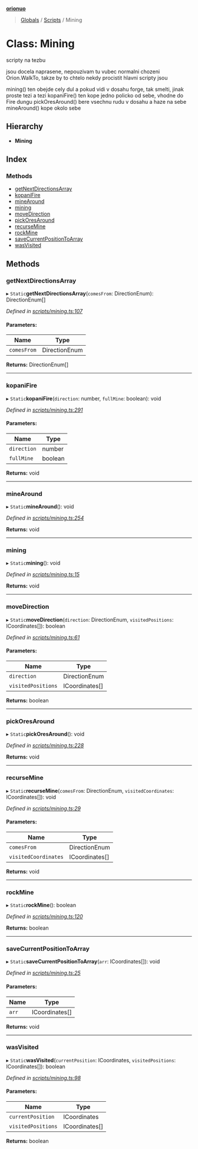 **[orionuo](../README.md)**

> [Globals](../globals.md) / [Scripts](../modules/scripts.md) / Mining

# Class: Mining

scripty na tezbu

jsou docela naprasene, nepouzivam tu vubec normalni chozeni Orion.WalkTo, takze by to chtelo nekdy procistit
hlavni scripty jsou

mining() ten obejde cely dul a pokud vidi v dosahu forge, tak smelti, jinak proste tezi a tezi
kopaniFire() ten kope jedno policko od sebe, vhodne do Fire dungu
pickOresAround() bere vsechnu rudu v dosahu a haze na sebe
mineAround() kope okolo sebe

## Hierarchy

* **Mining**

## Index

### Methods

* [getNextDirectionsArray](scripts.mining.md#getnextdirectionsarray)
* [kopaniFire](scripts.mining.md#kopanifire)
* [mineAround](scripts.mining.md#minearound)
* [mining](scripts.mining.md#mining)
* [moveDirection](scripts.mining.md#movedirection)
* [pickOresAround](scripts.mining.md#pickoresaround)
* [recurseMine](scripts.mining.md#recursemine)
* [rockMine](scripts.mining.md#rockmine)
* [saveCurrentPositionToArray](scripts.mining.md#savecurrentpositiontoarray)
* [wasVisited](scripts.mining.md#wasvisited)

## Methods

### getNextDirectionsArray

▸ `Static`**getNextDirectionsArray**(`comesFrom`: DirectionEnum): DirectionEnum[]

*Defined in [scripts/mining.ts:107](https://github.com/msviha/orionuo/blob/f416b2b/src/scripts/mining.ts#L107)*

#### Parameters:

Name | Type |
------ | ------ |
`comesFrom` | DirectionEnum |

**Returns:** DirectionEnum[]

___

### kopaniFire

▸ `Static`**kopaniFire**(`direction`: number, `fullMine`: boolean): void

*Defined in [scripts/mining.ts:291](https://github.com/msviha/orionuo/blob/f416b2b/src/scripts/mining.ts#L291)*

#### Parameters:

Name | Type |
------ | ------ |
`direction` | number |
`fullMine` | boolean |

**Returns:** void

___

### mineAround

▸ `Static`**mineAround**(): void

*Defined in [scripts/mining.ts:254](https://github.com/msviha/orionuo/blob/f416b2b/src/scripts/mining.ts#L254)*

**Returns:** void

___

### mining

▸ `Static`**mining**(): void

*Defined in [scripts/mining.ts:15](https://github.com/msviha/orionuo/blob/f416b2b/src/scripts/mining.ts#L15)*

**Returns:** void

___

### moveDirection

▸ `Static`**moveDirection**(`direction`: DirectionEnum, `visitedPositions`: ICoordinates[]): boolean

*Defined in [scripts/mining.ts:61](https://github.com/msviha/orionuo/blob/f416b2b/src/scripts/mining.ts#L61)*

#### Parameters:

Name | Type |
------ | ------ |
`direction` | DirectionEnum |
`visitedPositions` | ICoordinates[] |

**Returns:** boolean

___

### pickOresAround

▸ `Static`**pickOresAround**(): void

*Defined in [scripts/mining.ts:228](https://github.com/msviha/orionuo/blob/f416b2b/src/scripts/mining.ts#L228)*

**Returns:** void

___

### recurseMine

▸ `Static`**recurseMine**(`comesFrom`: DirectionEnum, `visitedCoordinates`: ICoordinates[]): void

*Defined in [scripts/mining.ts:29](https://github.com/msviha/orionuo/blob/f416b2b/src/scripts/mining.ts#L29)*

#### Parameters:

Name | Type |
------ | ------ |
`comesFrom` | DirectionEnum |
`visitedCoordinates` | ICoordinates[] |

**Returns:** void

___

### rockMine

▸ `Static`**rockMine**(): boolean

*Defined in [scripts/mining.ts:120](https://github.com/msviha/orionuo/blob/f416b2b/src/scripts/mining.ts#L120)*

**Returns:** boolean

___

### saveCurrentPositionToArray

▸ `Static`**saveCurrentPositionToArray**(`arr`: ICoordinates[]): void

*Defined in [scripts/mining.ts:25](https://github.com/msviha/orionuo/blob/f416b2b/src/scripts/mining.ts#L25)*

#### Parameters:

Name | Type |
------ | ------ |
`arr` | ICoordinates[] |

**Returns:** void

___

### wasVisited

▸ `Static`**wasVisited**(`currentPosition`: ICoordinates, `visitedPositions`: ICoordinates[]): boolean

*Defined in [scripts/mining.ts:98](https://github.com/msviha/orionuo/blob/f416b2b/src/scripts/mining.ts#L98)*

#### Parameters:

Name | Type |
------ | ------ |
`currentPosition` | ICoordinates |
`visitedPositions` | ICoordinates[] |

**Returns:** boolean
